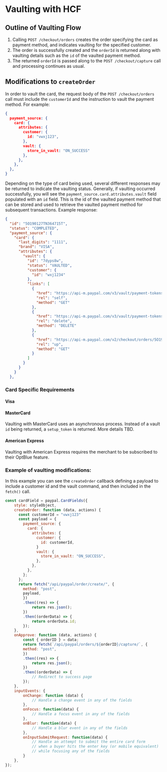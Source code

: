 # Vaulting with HCF

## Outline of Vaulting Flow
1. Calling `POST /checkout/orders` creates the order specifying the card as payment method, and indicates vaulting for the specified customer.
2. The order is successfully created and the `orderId` is returned along with vaulting details such as the `id` of the vaulted payment method.
3. The returned `orderId` is passed along to the `POST /checkout/capture` call and processing continues as usual.

## Modifications to `createOrder`
In order to vault the card, the request body of the `POST /checkout/orders` call must include the `customerId` and the instruction to vault the payment method. For example:
```json
{
  payment_source: {
    card: {
      attributes: {
        customer: {
          id: "vwxj123",
        },
        vault: {
          store_in_vault: "ON_SUCCESS"
        },
      },
    },
  },
}
```

Depending on the type of card being used, several different responses may be returned to indicate the vaulting status. Generally, if vaulting occurred successfully, you will see the `payment_source.card.attributes.vault` field populated with an `id` field. This is the id of the vaulted payment method that can be stored and used to retrieve the vaulted payment method for subsequent transactions. Example response:
```json
{
  "id": "5O190127TN364715T",
  "status": "COMPLETED",
  "payment_source": {
    "card": {
      "last_digits": "1111",
      "brand": "VISA",
      "attributes": {
        "vault": {
          "id": "7dyps8w",
          "status": "VAULTED",
          "customer": {
            "id": "wxj1234"
          },
          "links": [
            {
              "href": "https://api-m.paypal.com/v3/vault/payment-tokens/7dyps8w",
              "rel": "self",
              "method": "GET"
            },
            {
              "href": "https://api-m.paypal.com/v3/vault/payment-tokens/7dyps8w",
              "rel": "delete",
              "method": "DELETE"
            },
            {
              "href": "https://api-m.paypal.com/v2/checkout/orders/5O190127TN364715T",
              "rel": "up",
              "method": "GET"
            }
          ]
        }
      }
    }
  },
```

### Card Specific Requirements

#### Visa

#### MasterCard
Vaulting with MasterCard uses an asynchronous process. Instead of a vault `id` being returned, a `setup_token` is returned. More details TBD.

#### American Express
Vaulting with American Express requires the merchant to be subscribed to their OptBlue feature.

### Example of vaulting modifications:
In this example you can see the `createOrder` callback defining a payload to include a customer id and the vault command, and then included in the `fetch()` call.
```js
const cardField = paypal.CardFields({
    style: styleObject,
    createOrder: function (data, actions) {
      const customerId = "vwxj123"
      const payload = {
        payment_source: {
          card: {
            attributes: {
              customer: {
                id: customerId,
              }
              vault: {
                store_in_vault: "ON_SUCCESS",
              },
            },
          },
        };
      };
      return fetch("/api/paypal/order/create/", {
        method: "post",
        payload,
        })
        .then((res) => {
            return res.json();
        })
        .then((orderData) => {
            return orderData.id;
        });
    },
    onApprove: function (data, actions) {
        const { orderID } = data;
        return fetch(`/api/paypal/orders/${orderID}/capture/`, {
        method: "post",
        })
        .then((res) => {
            return res.json();
        })
        .then((orderData) => {
            // Redirect to success page
        });
    },
    inputEvents: {
        onChange: function (data) {
            // Handle a change event in any of the fields
        },
        onFocus: function(data) {
            // Handle a focus event in any of the fields
        },
        onBlur: function(data) {
            // Handle a blur event in any of the fields
        },
        onInputSubmitRequest: function(data) {
            // Handle an attempt to submit the entire card form
            // when a buyer hits the enter key (or mobile equivalent)
            // while focusing any of the fields
        }
    },
});
```